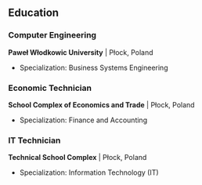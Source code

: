 ## Education

### Computer Engineering
**Paweł Włodkowic University** | Płock, Poland
- Specialization: Business Systems Engineering

### Economic Technician
**School Complex of Economics and Trade** | Płock, Poland
- Specialization: Finance and Accounting

### IT Technician
**Technical School Complex** | Płock, Poland
- Specialization: Information Technology (IT)